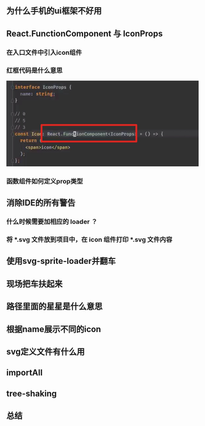 ## 为什么手机的ui框架不好用

## React.FunctionComponent 与 IconProps

### 在入口文件中引入icon组件

### 红框代码是什么意思

  ![](https://raw.githubusercontent.com/wojiaofengzhongzhuifeng/image-host/master/img/20190803231709.png)

### 函数组件如何定义prop类型 

## 消除IDE的所有警告

### 什么时候需要加相应的 loader ？

### 将 *.svg 文件放到项目中，在 icon 组件打印 *.svg 文件内容 

## 使用svg-sprite-loader并翻车

## 现场把车扶起来

## 路径里面的星星是什么意思 

## 根据name展示不同的icon

## svg定义文件有什么用

## importAll

## tree-shaking

## 总结 
